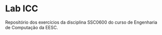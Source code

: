 # Lab ICC
 Repositório dos exercícios da disciplina SSC0600 do curso de Engenharia de Computação da EESC.
